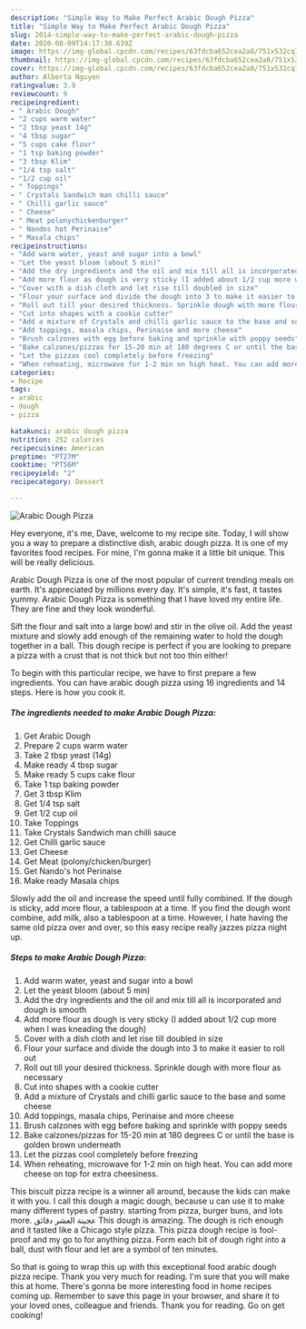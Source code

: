 ```yaml
---
description: "Simple Way to Make Perfect Arabic Dough Pizza"
title: "Simple Way to Make Perfect Arabic Dough Pizza"
slug: 2014-simple-way-to-make-perfect-arabic-dough-pizza
date: 2020-08-09T14:17:30.639Z
image: https://img-global.cpcdn.com/recipes/63fdcba652cea2a8/751x532cq70/arabic-dough-pizza-recipe-main-photo.jpg
thumbnail: https://img-global.cpcdn.com/recipes/63fdcba652cea2a8/751x532cq70/arabic-dough-pizza-recipe-main-photo.jpg
cover: https://img-global.cpcdn.com/recipes/63fdcba652cea2a8/751x532cq70/arabic-dough-pizza-recipe-main-photo.jpg
author: Alberta Nguyen
ratingvalue: 3.9
reviewcount: 9
recipeingredient:
- " Arabic Dough"
- "2 cups warm water"
- "2 tbsp yeast 14g"
- "4 tbsp sugar"
- "5 cups cake flour"
- "1 tsp baking powder"
- "3 tbsp Klim"
- "1/4 tsp salt"
- "1/2 cup oil"
- " Toppings"
- " Crystals Sandwich man chilli sauce"
- " Chilli garlic sauce"
- " Cheese"
- " Meat polonychickenburger"
- " Nandos hot Perinaise"
- " Masala chips"
recipeinstructions:
- "Add warm water, yeast and sugar into a bowl"
- "Let the yeast bloom (about 5 min)"
- "Add the dry ingredients and the oil and mix till all is incorporated and dough is smooth"
- "Add more flour as dough is very sticky (I added about 1/2 cup more when I was kneading the dough)"
- "Cover with a dish cloth and let rise till doubled in size"
- "Flour your surface and divide the dough into 3 to make it easier to roll out"
- "Roll out till your desired thickness. Sprinkle dough with more flour as necessary"
- "Cut into shapes with a cookie cutter"
- "Add a mixture of Crystals and chilli garlic sauce to the base and some cheese"
- "Add toppings, masala chips, Perinaise and more cheese"
- "Brush calzones with egg before baking and sprinkle with poppy seeds"
- "Bake calzones/pizzas for 15-20 min at 180 degrees C or until the base is golden brown underneath"
- "Let the pizzas cool completely before freezing"
- "When reheating, microwave for 1-2 min on high heat. You can add more cheese on top for extra cheesiness."
categories:
- Recipe
tags:
- arabic
- dough
- pizza

katakunci: arabic dough pizza 
nutrition: 252 calories
recipecuisine: American
preptime: "PT27M"
cooktime: "PT56M"
recipeyield: "2"
recipecategory: Dessert

---
```



![Arabic Dough Pizza](https://img-global.cpcdn.com/recipes/63fdcba652cea2a8/751x532cq70/arabic-dough-pizza-recipe-main-photo.jpg)

Hey everyone, it's me, Dave, welcome to my recipe site. Today, I will show you a way to prepare a distinctive dish, arabic dough pizza. It is one of my favorites food recipes. For mine, I'm gonna make it a little bit unique. This will be really delicious.

Arabic Dough Pizza is one of the most popular of current trending meals on earth. It's appreciated by millions every day. It's simple, it's fast, it tastes yummy. Arabic Dough Pizza is something that I have loved my entire life. They are fine and they look wonderful.

Sift the flour and salt into a large bowl and stir in the olive oil. Add the yeast mixture and slowly add enough of the remaining water to hold the dough together in a ball. This dough recipe is perfect if you are looking to prepare a pizza with a crust that is not thick but not too thin either!


To begin with this particular recipe, we have to first prepare a few ingredients. You can have arabic dough pizza using 16 ingredients and 14 steps. Here is how you cook it.

<!--inarticleads1-->

##### The ingredients needed to make Arabic Dough Pizza:

1. Get  Arabic Dough
1. Prepare 2 cups warm water
1. Take 2 tbsp yeast (14g)
1. Make ready 4 tbsp sugar
1. Make ready 5 cups cake flour
1. Take 1 tsp baking powder
1. Get 3 tbsp Klim
1. Get 1/4 tsp salt
1. Get 1/2 cup oil
1. Take  Toppings
1. Take  Crystals Sandwich man chilli sauce
1. Get  Chilli garlic sauce
1. Get  Cheese
1. Get  Meat (polony/chicken/burger)
1. Get  Nando&#39;s hot Perinaise
1. Make ready  Masala chips


Slowly add the oil and increase the speed until fully combined. If the dough is sticky, add more flour, a tablespoon at a time. If you find the dough wont combine, add milk, also a tablespoon at a time. However, I hate having the same old pizza over and over, so this easy recipe really jazzes pizza night up. 

<!--inarticleads2-->

##### Steps to make Arabic Dough Pizza:

1. Add warm water, yeast and sugar into a bowl
1. Let the yeast bloom (about 5 min)
1. Add the dry ingredients and the oil and mix till all is incorporated and dough is smooth
1. Add more flour as dough is very sticky (I added about 1/2 cup more when I was kneading the dough)
1. Cover with a dish cloth and let rise till doubled in size
1. Flour your surface and divide the dough into 3 to make it easier to roll out
1. Roll out till your desired thickness. Sprinkle dough with more flour as necessary
1. Cut into shapes with a cookie cutter
1. Add a mixture of Crystals and chilli garlic sauce to the base and some cheese
1. Add toppings, masala chips, Perinaise and more cheese
1. Brush calzones with egg before baking and sprinkle with poppy seeds
1. Bake calzones/pizzas for 15-20 min at 180 degrees C or until the base is golden brown underneath
1. Let the pizzas cool completely before freezing
1. When reheating, microwave for 1-2 min on high heat. You can add more cheese on top for extra cheesiness.


This biscuit pizza recipe is a winner all around, because the kids can make it with you. I call this dough a magic dough, because u can use it to make many different types of pastry. starting from pizza, burger buns, and lots more. عجينة العشر دقائق This dough is amazing. The dough is rich enough and it tasted like a Chicago style pizza. This pizza dough recipe is fool-proof and my go to for anything pizza. Form each bit of dough right into a ball, dust with flour and let are a symbol of ten minutes. 

So that is going to wrap this up with this exceptional food arabic dough pizza recipe. Thank you very much for reading. I'm sure that you will make this at home. There's gonna be more interesting food in home recipes coming up. Remember to save this page in your browser, and share it to your loved ones, colleague and friends. Thank you for reading. Go on get cooking!
